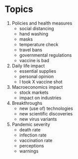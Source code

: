 # Topics
<!-- 1. Politics
    - restrictions
    - travel ban
    - mandatory vaccine passports
2. Economics
    - industries such as tourism
    - stock market
    - prices
    - inflations
3. Facts
    - covid statistics such as vaccination rate, infection rate, etc
    - scientific news such as new variants, new researches, etc
4. vaccination??
    - complaints
    -  -->


1. Policies and health measures
    - social distancing
    - hand washing
    - masks
    - temperature check
    - travel bans
    - governmental regulations
    - vaccine is bad
2. Daily life impact
    - essential supplies
    - personal opinion
    - I took X vaccine shot
3. Macroeconomics impact
    - stock markets
    - impact on industries
4. Breakthroughs
    - new (use of) technologies
    - new scientific discoveries
    - new virus variants
5. Pandemic severity
    - death rate
    - infection rate
    - vaccination rate
    - perceptions
    - warnings